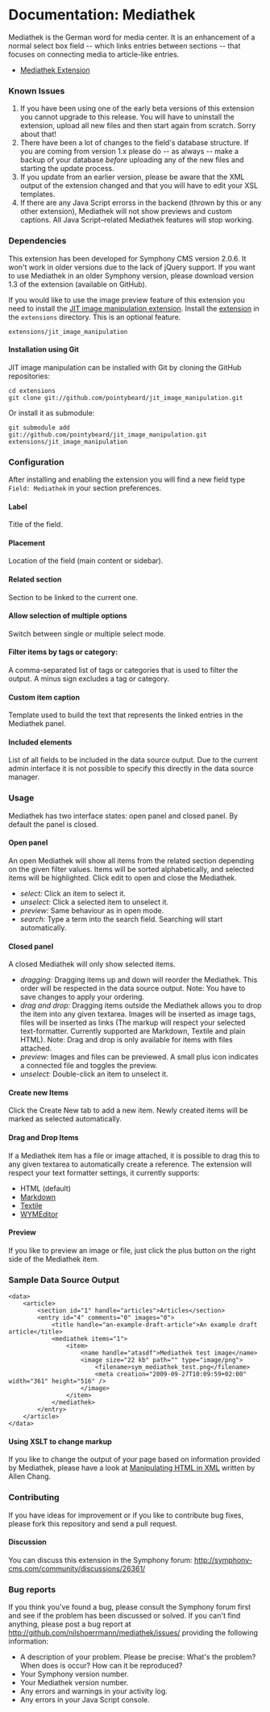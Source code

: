 # Documentation: Mediathek

Mediathek is the German word for media center. It is an enhancement of a normal select box field -- which links entries between sections -- that focuses on connecting media to article-like entries.

* [Mediathek Extension](http://github.com/nilshoerrmann/mediathek/)

### Known Issues

1. If you have been using one of the early beta versions of this extension you cannot upgrade to this release. You will have to uninstall the extension, upload all new files and then start again from scratch. Sorry about that!
2. There have been a lot of changes to the field's database structure. If you are coming from version 1.x please do -- as always -- make a backup of your database _before_ uploading any of the new files and starting the update process.
3. If you update from an earlier version, please be aware that the XML output of the extension changed and that you will have to edit your XSL templates.
4. If there are any Java Script errorss in the backend (thrown by this or any other extension), Mediathek will not show previews and custom captions. All Java Script–related Mediathek features will stop working.


### Dependencies

This extension has been developed for Symphony CMS version 2.0.6. It won't work in older versions due to the lack of jQuery support. If you want to use Mediathek in an older Symphony version, please download version 1.3 of the extension (available on GitHub).

If you would like to use the image preview feature of this extension you need to install the [JIT image manipulation extension](http://github.com/pointybeard/jit_image_manipulation/). Install the [extension](http://github.com/pointybeard/jit_image_manipulation/) in the `extensions` directory. This is an optional feature.

    extensions/jit_image_manipulation

#### Installation using Git

JIT image manipulation can be installed with Git by cloning the GitHub repositories:

	cd extensions
	git clone git://github.com/pointybeard/jit_image_manipulation.git

Or install it as submodule:

	git submodule add git://github.com/pointybeard/jit_image_manipulation.git extensions/jit_image_manipulation

      
### Configuration

After installing and enabling the extension you will find a new field type `Field: Mediathek` in your section preferences.

#### Label

Title of the field.

#### Placement

Location of the field (main content or sidebar).

#### Related section

Section to be linked to the current one.

#### Allow selection of multiple options

Switch between single or multiple select mode.

#### Filter items by tags or category:

A comma-separated list of tags or categories that is used to filter the output. A minus sign excludes a tag or category.

#### Custom item caption

Template used to build the text that represents the linked entries in the Mediathek panel.

#### Included elements

List of all fields to be included in the data source output. Due to the current admin interface it is not possible to specify this directly in the data source manager.


### Usage

Mediathek has two interface states: open panel and closed panel. By default the panel is closed.

#### Open panel

An open Mediathek will show all items from the related section depending on the given filter values. Items will be sorted alphabetically, and selected items will be highlighted. Click edit to open and close the Mediathek.

- *select:* Click an item to select it.
- *unselect:* Click a selected item to unselect it.
- *preview:* Same behaviour as in open mode.
- *search:* Type a term into the search field. Searching will start automatically.

#### Closed panel

A closed Mediathek will only show selected items.

- *dragging:* Dragging items up and down will reorder the Mediathek. This order will be respected in the data source output. Note: You have to save changes to apply your ordering.
- *drag and drop:* Dragging items outside the Mediathek allows you to drop the item into any given textarea. Images will be inserted as image tags, files will be inserted as links (The markup will respect your selected text-formatter. Currently supported are Markdown, Textile and plain HTML). Note: Drag and drop is only available for items with files attached.
- *preview:* Images and files can be previewed. A small plus icon indicates a connected file and toggles the preview. 
- *unselect:* Double-click an item to unselect it.

#### Create new Items

Click the Create New tab to add a new item. Newly created items will be marked as selected automatically.

#### Drag and Drop Items

If a Mediathek item has a file or image attached, it is possible to drag this to any given textarea to automatically create a reference. The extension will respect your text formatter settings, it currently supports:

- HTML (default)
- [Markdown](http://github.com/pointybeard/markdown/)
- [Textile](http://github.com/rowan-lewis/textileplusformatter/)
- [WYMEditor](http://github.com/nilshoerrmann/wymeditor/)

#### Preview

If you like to preview an image or file, just click the plus button on the right side of the Mediathek item.


### Sample Data Source Output

	<data>
	    <article>
	        <section id="1" handle="articles">Articles</section>
	        <entry id="4" comments="0" images="0">
	            <title handle="an-example-draft-article">An example draft article</title>
	            <mediathek items="1">
	                <item>
	                    <name handle="atasdf">Mediathek test image</name>
	                    <image size="22 kb" path="" type="image/png">
	                        <filename>sym_mediathek_test.png</filename>
	                        <meta creation="2009-09-27T10:09:59+02:00" width="361" height="516" />
	                    </image>
	                </item>
	            </mediathek>
	        </entry>
	    </article>
	</data>

#### Using XSLT to change markup

If you like to change the output of your page based on information provided by Mediathek, please have a look at [Manipulating HTML in XML](http://chaoticpattern.com/article/manipulating-html-in-xml/) written by Allen Chang.


### Contributing

If you have ideas for improvement or if you like to contribute bug fixes, please fork this repository and send a pull request.

#### Discussion

You can discuss this extension in the Symphony forum: <http://symphony-cms.com/community/discussions/26361/>


### Bug reports

If you think you've found a bug, please consult the Symphony forum first and see if the problem has been discussed or solved. If you can't find anything, please post a bug report at <http://github.com/nilshoerrmann/mediathek/issues/> providing the following information:

- A description of your problem. Please be precise: What's the problem? When does is occur? How can it be reproduced?
- Your Symphony version number.
- Your Mediathek version number.
- Any errors and warnings in your activity log.
- Any errors in your Java Script console.
